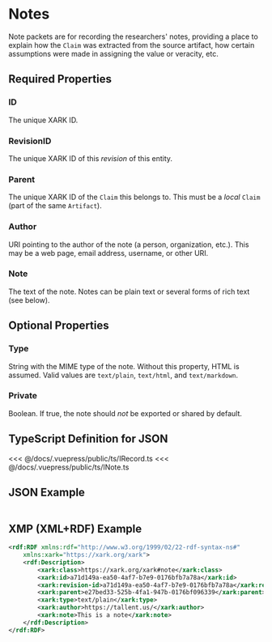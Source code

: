 # Notes

Note packets are for recording the researchers' notes, providing a place to explain how the `Claim` was extracted from the source artifact, how certain assumptions were made in assigning the value or veracity, etc.

## Required Properties

### ID

The unique XARK ID.

### RevisionID

The unique XARK ID of this _revision_ of this entity.

### Parent

The unique XARK ID of the `Claim` this belongs to. This must be a _local_ `Claim` (part of the same `Artifact`).

### Author

URI pointing to the author of the note (a person, organization, etc.). This may be a web page, email address, username, or other URI.

### Note

The text of the note. Notes can be plain text or several forms of rich text (see below).

## Optional Properties

### Type

String with the MIME type of the note. Without this property, HTML is assumed. Valid values are `text/plain`, `text/html`, and `text/markdown`.

### Private

Boolean. If true, the note should _not_ be exported or shared by default.

## TypeScript Definition for JSON

<<< @/docs/.vuepress/public/ts/IRecord.ts
<<< @/docs/.vuepress/public/ts/INote.ts

## JSON Example

```json

```

## XMP (XML+RDF) Example

```xml
<rdf:RDF xmlns:rdf="http://www.w3.org/1999/02/22-rdf-syntax-ns#"
	xmlns:xark="https://xark.org/xark">
	<rdf:Description>
		<xark:class>https://xark.org/xark#note</xark:class>
		<xark:id>a71d149a-ea50-4af7-b7e9-0176bfb7a78a</xark:id>
		<xark:revision-id>a71d149a-ea50-4af7-b7e9-0176bfb7a78a</xark:revision-id>
		<xark:parent>e27bed33-525b-4fa1-947b-0176bf096339</xark:parent>
		<xark:type>text/plain</xark:type>
		<xark:author>https://tallent.us/</xark:author>
		<xark:note>This is a note</xark:note>
	</rdf:Description>
</rdf:RDF>
```
